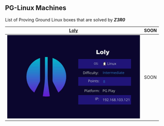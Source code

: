 ## PG-Linux Machines

List of Proving Ground Linux boxes that are solved by ***Z3R0***

| [Loly](Loly_Machine.md)      | SOON |
| ---------------------------- | ---- |
| ![Loly](Loly/loly_cover.png) | SOON |


